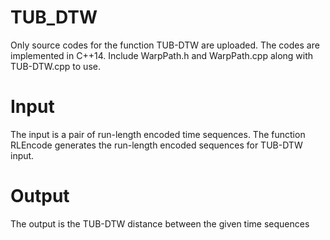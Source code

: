 # TUB_DTW

Only source codes for the function TUB-DTW are uploaded.
The codes are implemented in C++14.
Include WarpPath.h and WarpPath.cpp along with TUB-DTW.cpp to use.


# Input

The input is a pair of run-length encoded time sequences.
The function RLEncode generates the run-length encoded sequences for TUB-DTW input.


# Output
The output is the TUB-DTW distance between the given time sequences

